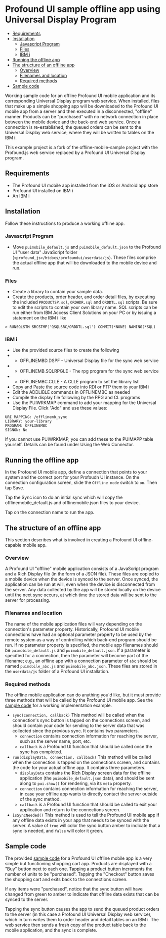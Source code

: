 # Profound UI sample offline app using Universal Display Program

<!-- TOC depthFrom:2 -->

- [Requirements](#requirements)
- [Installation](#installation)
    - [Javascript Program](#Javascript-Program)
    - [Files](#Files)
    - [IBM i](#ibm-i)
- [Running the offline app](#running-the-offline-app)
- [The structure of an offline app](#the-structure-of-an-offline-app)
    - [Overview](#overview)
    - [Filenames and location](#filenames-and-location)
    - [Required methods](#required-methods)
- [Sample code](#sample-code)

<!-- /TOC -->

Working sample code for an offline Profound UI mobile application and its corresponding Universal Display program web service. When installed, files that make up a simple shopping app will be downloaded to the Profound UI mobile app from a server and then executed in a disconnected, "offline" manner. Products can be "purchased" with no network connection in place between the mobile device and the back-end web service. Once a connection is re-established, the queued orders can be sent to the Universal Display web service, where they will be written to tables on the IBM i.

This example project is a fork of the offline-mobile-sample project with the Profound.js web service replaced by a Profound UI Universal Display program.

## Requirements

- The Profound UI mobile app installed from the iOS or Android app store
- Profound UI installed on IBM i
- An IBM i

## Installation

Follow these instructions to produce a working offline app.
### Javascript Program

- Move `puimobile_default.js` and `puimobile_default.json` to the Profound UI "user data" JavaScript folder (`<profound_js>/htdocs/profoundui/userdata/js`).  These files comprise the actual offline app that will be downloaded to the mobile device and run.

### Files

- Create a library to contain your sample data.
- Create the products, order header, and order detail files, by executing the included `PRODUCTSP.sql`, `ORDHDR.sql` and `ORDDTL.sql` scripts.  Be sure to edit the scripts to contain your own library name.  SQL scripts can be run either from IBM Access Client Solutions on your PC or by issuing a statement on the IBM i like

```
> RUNSQLSTM SRCSTMF('QSQLSRC/ORDDTL.sql') COMMIT(*NONE) NAMING(*SQL)
```
### IBM i 
- Use the provided source files to create the following
- - OFFLINEMBD.DSPF - Universal Display file for the sync web service
- - OFFLINEMB.SQLRPGLE - The rpg program for the sync web service
- - OFFLINEMBC.CLLE - A CLLE program to set the library list
- Copy and Paste the source code into RDI or FTP them to your IBM i
- Edit the ADDLIBLE commands in OFFLINEMBC as needed
- Compile the display file following by the RPG and CL programs
- Use the PUIWRKMAP command to add your mapping for the Universal Display File. Click "Add" and use these values:
```
URI MAPPING: /offlinemb_sync
LIBRARY: your-library
PROGRAM: OFFLINEMBC
SIGNON: No
```
If you cannot use PUIWRKMAP, you can add these to the PUIMAPP table yourself. Details can be found under Using the Web Connector.

## Running the offline app

In the Profound UI mobile app, define a connection that points to your system and the correct port for your Profoudn UI instance. On the connection configuration screen, slide the `Offline mode` switch to `on`. Then tap Save.

Tap the Sync icon to do an initial sync which will copy the offlinemobile_default.js and offlinemobile.json files to your device.

Tap on the connection name to run the app.

## The structure of an offline app

This section describes what is involved in creating a Profound UI offline-capable mobile app.

### Overview

A Profound UI "offline" mobile application consists of a JavaScript program and a Rich Display file (in the form of a JSON file).  These files are copied to a mobile device when the device is synced to the server. Once synced, the application can be run at will, even when the device is disconnected from the server. Any data collected by the app will be stored locally on the device until the next sync occurs, at which time the stored data will be sent to the server for processing.

### Filenames and location

The name of the mobile application files will vary depending on the connection's parameter property. Historically, Profound UI mobile connections have had an optional parameter property to be used by the remote system as a way of controlling which back-end program should be run. If no parameter property is specified, the mobile app filenames should be `puimobile_default.js` and `puimobile_default.json`. If a parameter is specified for a connection, then the parameter will become part of the filename; e.g., an offline app with a connection parameter of `abc` should be named `puimobile_abc.js` and `puimobile_abc.json`.  These files are stored in the `userdata/js` folder of a Profound UI installation.

### Required methods

The offline mobile application can do anything you'd like, but it must provide three methods that will be called by the Profound UI mobile app. See the [sample code](htdocs-profoundui-userdata-js/) for a working implementation example.

- `sync(connection, callback)` This method will be called when the connection's sync button is tapped on the connections screen, and should contain your code for sending to the server data that was collected since the previous sync. It contains two parameters.
  - `connection` contains connection information for reaching the server, such as the server name, port, etc.
  - `callback` is a Profound UI function that should be called once the sync has completed.
- `run(displayData, connection, callback)` This method will be called when the connection is tapped on the connections screen, and contains the code for your actual offline app. It contains three parameters.
  - `displayData` contains the Rich Display screen data for the offline application (the `puimobile_default.json` data), and should be sent along to `pui.show()` for rendering, via its `meta` property.
  - `connection` contains connection information for reaching the server, in case your offline app wants to directly contact the server outside of the sync method.
  - `callback` is a Profound UI function that should be called to exit your application and return to the connections screen.
- `isSyncNeeded()` This method is used to tell the Profound UI mobile app if any offline data exists in your app that needs to be synced with the server. A value of `true` will color the sync button amber to indicate that a sync is needed, and `false` will color it green.

## Sample code

The provided [sample code](htdocs-profoundui-userdata-js/) for a Profound UI offline mobile app is a very simple but functioning shopping cart app. Products are displayed with a "Buy" button next to each one. Tapping a product button increments the number of units to be "purchased". Tapping the "Checkout" button saves the shopping cart and exits back to the connections screen.

If any items were "purchased", notice that the sync button will have changed from green to amber to indicate that offline data exists that can be synced to the server.

Tapping the sync button causes the app to send the queued product orders to the server (in this case a Profound UI Universal Display web service), which in turn writes them to order header and detail tables on an IBM i. The web service then sends a fresh copy of the product table back to the mobile application, and the sync is complete.